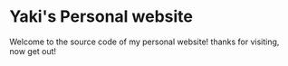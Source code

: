 # Yaki's Personal website
Welcome to the source code of my personal website!
thanks for visiting, now get out!
